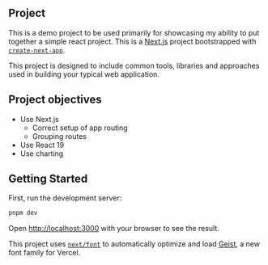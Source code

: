 ## Project

This is a demo project to be used primarily for showcasing my ability to put together a simple react project. This is a [Next.js](https://nextjs.org) project bootstrapped with [`create-next-app`](https://nextjs.org/docs/app/api-reference/cli/create-next-app).

This project is designed to include common tools, libraries and approaches used in building your typical web application.

## Project objectives

- Use Next.js 
  - Correct setup of app routing
  - Grouping routes
- Use React 19
- Use charting


## Getting Started

First, run the development server:

```bash
pnpm dev
```

Open [http://localhost:3000](http://localhost:3000) with your browser to see the result.


This project uses [`next/font`](https://nextjs.org/docs/app/building-your-application/optimizing/fonts) to automatically optimize and load [Geist](https://vercel.com/font), a new font family for Vercel.